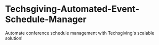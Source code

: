 # Techsgiving-Automated-Event-Schedule-Manager
Automate conference schedule management with Techsgiving's scalable solution!
